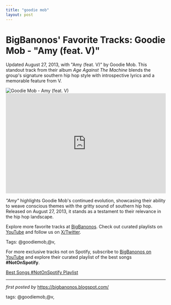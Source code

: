 ```yaml
---
title: "goodie mob"
layout: post
---
```

<!-- Post Title -->
<h1 >BigBanonos' Favorite Tracks: Goodie Mob - "Amy (feat. V)"</h1> <!-- Introductory Text -->
<p >Updated August 27, 2013, with "Amy (feat. V)" by Goodie Mob. This standout track from their album <em>Age Against The Machine</em> blends the group's signature southern hip hop style with introspective lyrics and a memorable feature from V.</p> <!-- Featured Image -->
<div > <img src="https://variety.com/wp-content/uploads/2020/10/Goodie-Mob-1.jpg?w=1000&h=562&crop=1" alt="Goodie Mob - Amy (feat. V)" />
</div> <!-- YouTube Video Embed -->
<div > <iframe width="100%" height="315" src="https://www.youtube.com/embed/zD_23ntsVYU" title="GOODIE MOB - AMY (FEATURING V.)" frameborder="0" allow="accelerometer; autoplay; encrypted-media; gyroscope; picture-in-picture; web-share" referrerpolicy="strict-origin-when-cross-origin" allowfullscreen></iframe>
</div> <!-- Song Information -->
<div > <p><em>"Amy"</em> highlights Goodie Mob's continued evolution, showcasing their ability to weave conscious themes with the gritty sound of southern hip hop. Released on August 27, 2013, it stands as a testament to their relevance in the hip hop landscape.</p>
</div> <!-- Footer Links -->
<div > <p>Explore more favorite tracks at <a href="https://bigbanonos.blogspot.com/" target="_blank">BigBanonos</a>. Check out curated playlists on <a href="https://www.youtube.com/@BigBanonos" target="_blank">YouTube</a> and follow us on <a href="https://x.com/bigbanonos" target="_blank">X/Twitter</a>.</p>
</div> <!-- Tags -->
<p >Tags: @goodiemob,@v,</p>


<!--Subscribe and Playlist Links-->
<div>
    <p>For more exclusive tracks not on Spotify, subscribe to <a href="https://www.youtube.com/@BigBanonos" target="_blank">BigBanonos on YouTube</a> and explore their curated playlist of the best songs <strong>#NotOnSpotify</strong>.</p>
    <p><a href="https://www.youtube.com/playlist?list=PLtuNtuTatqI0kFahUCbtbfenC_ET5O_tr" target="_blank">Best Songs #NotOnSpotify Playlist<br /></a></p></div>

<hr />

<p><em>first posted by</em> <a href="https://bigbanonos.blogspot.com/" rel="noopener" target="_new">https://bigbanonos.blogspot.com/</a></p>

<p>tags: @goodiemob,@v,</p>
